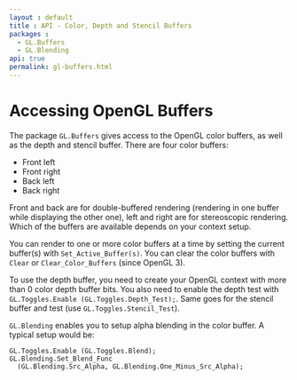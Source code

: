```yaml
---
layout : default
title : API - Color, Depth and Stencil Buffers
packages :
  - GL.Buffers
  - GL.Blending
api: true
permalink: gl-buffers.html
---
```


# Accessing OpenGL Buffers

The package `GL.Buffers` gives access to the OpenGL color buffers, as
well as the depth and stencil buffer. There are four color buffers:

 * Front left
 * Front right
 * Back left
 * Back right

Front and back are for double-buffered rendering (rendering in one buffer
while displaying the other one), left and right are for stereoscopic
rendering. Which of the buffers are available depends on your context setup.

You can render to one or more color buffers at a time by setting the current
buffer(s) with `Set_Active_Buffer(s)`. You can clear the color buffers with
`Clear` or `Clear_Color_Buffers` (since OpenGL 3).

To use the depth buffer, you need to create your OpenGL context with more
than 0 color depth buffer bits. You also need to enable the depth test
with `GL.Toggles.Enable (GL.Toggles.Depth_Test);`. Same goes for the stencil
buffer and test (use `GL.Toggles.Stencil_Test`).

`GL.Blending` enables you to setup alpha blending in the color buffer. A
typical setup would be:

<?prettify lang=ada?>

    GL.Toggles.Enable (GL.Toggles.Blend);
    GL.Blending.Set_Blend_Func
      (GL.Blending.Src_Alpha, GL.Blending.One_Minus_Src_Alpha);